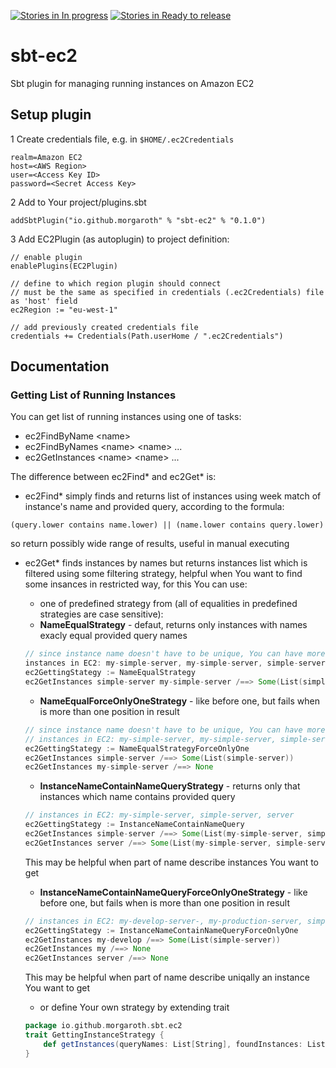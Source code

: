 [![Stories in In progress](https://badge.waffle.io/morgaroth/sbt-ec2.png?label=In%20Progress&title=In%20Progress)](https://waffle.io/morgaroth/sbt-ec2)  [![Stories in Ready to release](https://badge.waffle.io/morgaroth/sbt-ec2.png?label=Ready%20to%20release&title=Ready%20to%20release)](https://waffle.io/morgaroth/sbt-ec2)

# sbt-ec2

Sbt plugin for managing running instances on Amazon EC2

## Setup plugin

1 Create credentials file, e.g. in `$HOME/.ec2Credentials`

```
realm=Amazon EC2
host=<AWS Region>
user=<Access Key ID>
password=<Secret Access Key>
```

2 Add to Your project/plugins.sbt

```
addSbtPlugin("io.github.morgaroth" % "sbt-ec2" % "0.1.0")
```

3 Add EC2Plugin (as autoplugin) to project definition:

```
// enable plugin
enablePlugins(EC2Plugin)

// define to which region plugin should connect
// must be the same as specified in credentials (.ec2Credentials) file as 'host' field
ec2Region := "eu-west-1"

// add previously created credentials file
credentials += Credentials(Path.userHome / ".ec2Credentials")
```

## Documentation
### Getting List of Running Instances

You can get list of running instances using one of tasks:

* ec2FindByName &lt;name&gt;
* ec2FindByNames &lt;name&gt; &lt;name&gt; ...
* ec2GetInstances &lt;name&gt; &lt;name&gt; ...

The difference between ec2Find&#42; and ec2Get&#42; is:

* ec2Find&#42; simply finds and returns list of instances using week match of instance's name and provided query, according to the formula:
```
(query.lower contains name.lower) || (name.lower contains query.lower)
```
so return possibly wide range of results, useful in manual executing

* ec2Get&#42; finds instances by names but returns instances list which is filtered using some filtering strategy, helpful when You want to find some insances in restricted way, for this You can use:
   * one of predefined strategy from  (all of equalities in predefined strategies are case sensitive):
    * **NameEqualStrategy** - defaut, returns only instances with names exacly equal provided query names
     ```scala
     // since instance name doesn't have to be unique, You can have more instances with the same name
     instances in EC2: my-simple-server, my-simple-server, simple-server, server
     ec2GettingStategy := NameEqualStrategy
     ec2GetInstances simple-server my-simple-server /==> Some(List(simple-server,my-simple-server,my-simple-server))
     ```
    * **NameEqualForceOnlyOneStrategy** - like before one, but fails when is more than one position in result
    ```scala
    // since instance name doesn't have to be unique, You can have more instances with the same name
    // instances in EC2: my-simple-server, my-simple-server, simple-server, server
    ec2GettingStategy := NameEqualStrategyForceOnlyOne
    ec2GetInstances simple-server /==> Some(List(simple-server))
    ec2GetInstances my-simple-server /==> None
    ```
    * **InstanceNameContainNameQueryStrategy** - returns only that instances which name contains provided query
    ```scala
    // instances in EC2: my-simple-server, simple-server, server
    ec2GettingStategy := InstanceNameContainNameQuery
    ec2GetInstances simple-server /==> Some(List(my-simple-server, simple-server))
    ec2GetInstances server /==> Some(List(my-simple-server, simple-server, server))
    ```
    This may be helpful when part of name describe instances You want to get
    * **InstanceNameContainNameQueryForceOnlyOneStrategy** - like before one, but fails when is more than one position in result
    ```scala
    // instances in EC2: my-develop-server-, my-production-server, simple-server, server
    ec2GettingStategy := InstanceNameContainNameQueryForceOnlyOne
    ec2GetInstances my-develop /==> Some(List(simple-server))
    ec2GetInstances my /==> None
    ec2GetInstances server /==> None
    ```
    This may be helpful when part of name describe uniqally an instance You want to get

  * or define Your own strategy by extending trait
  ```scala
  package io.github.morgaroth.sbt.ec2
  trait GettingInstanceStrategy {
      def getInstances(queryNames: List[String], foundInstances: List[Instance]): Option[List[Instance]]
  }
   ```


